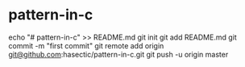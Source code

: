 # pattern-in-c
echo "# pattern-in-c" >> README.md
git init
git add README.md
git commit -m "first commit"
git remote add origin git@github.com:hasectic/pattern-in-c.git
git push -u origin master
